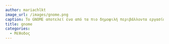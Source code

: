 ```yaml
---
author: mariachlkt
image_url: /images/gnome.png
caption: Το GNOME αποτελεί ένα από τα πιο δημοφιλή περιβάλλοντα εργασίας, καθώς παρέχει ποικίλες δυνατότητες στον χρήστη με εύκολο και απλό τρόπο.
title: gnome
categories:
  - Μέθοδος
---
```

